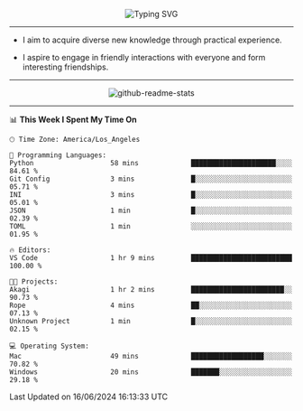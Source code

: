 <p align="center">
  <img src="https://readme-typing-svg.demolab.com?font=Fira+Code&weight=500&size=32&duration=2500&pause=1600&center=true&vCenter=true&random=false&width=1024&height=64&lines=Hi+there+%F0%9F%91%8B;I'm+delighted+you+could+make+it+here+%F0%9F%8E%89;I'm+Harry%2C+a+college+student+still+finding+my+way" alt="Typing SVG" />
</p>


---


- I aim to acquire diverse new knowledge through practical experience.

- I aspire to engage in friendly interactions with everyone and form interesting friendships.


---


<p align="center">
  <img src="https://github-readme-stats.vercel.app/api?username=Harry-Jing&show_icons=true" alt="github-readme-stats"/>
</p>


---

<!--START_SECTION:waka-->
📊 **This Week I Spent My Time On** 

```text
🕑︎ Time Zone: America/Los_Angeles

💬 Programming Languages: 
Python                   58 mins             █████████████████████░░░░   84.61 % 
Git Config               3 mins              █░░░░░░░░░░░░░░░░░░░░░░░░   05.71 % 
INI                      3 mins              █░░░░░░░░░░░░░░░░░░░░░░░░   05.01 % 
JSON                     1 min               █░░░░░░░░░░░░░░░░░░░░░░░░   02.39 % 
TOML                     1 min               ░░░░░░░░░░░░░░░░░░░░░░░░░   01.95 % 

🔥 Editors: 
VS Code                  1 hr 9 mins         █████████████████████████   100.00 % 

🐱‍💻 Projects: 
Akagi                    1 hr 2 mins         ███████████████████████░░   90.73 % 
Rope                     4 mins              ██░░░░░░░░░░░░░░░░░░░░░░░   07.13 % 
Unknown Project          1 min               █░░░░░░░░░░░░░░░░░░░░░░░░   02.15 % 

💻 Operating System: 
Mac                      49 mins             ██████████████████░░░░░░░   70.82 % 
Windows                  20 mins             ███████░░░░░░░░░░░░░░░░░░   29.18 % 
```


 Last Updated on 16/06/2024 16:13:33 UTC
<!--END_SECTION:waka-->
